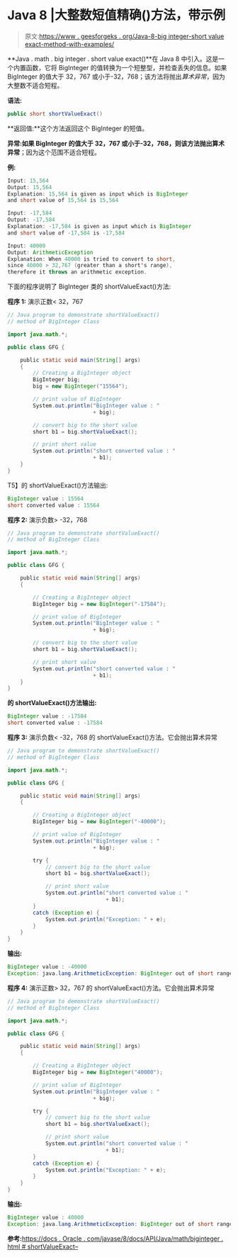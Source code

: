 # Java 8 |大整数短值精确()方法，带示例

> 原文:[https://www . geesforgeks . org/Java-8-big integer-short value exact-method-with-examples/](https://www.geeksforgeeks.org/java-8-biginteger-shortvalueexact-method-with-examples/)

**Java . math . big integer . short value exact()**在 Java 8 中引入。这是一个内置函数，它将 BigInteger 的值转换为一个短整型，并检查丢失的信息。如果 BigInteger 的值大于 32，767 或小于-32，768；该方法将抛出*算术异常*，因为大整数不适合短程。

**语法:**

```java
public short shortValueExact()
```

**返回值:**这个方法返回这个 BigInteger 的短值。

**异常:**如果 BigInteger 的值大于 32，767 或小于-32，768，则该方法抛出**算术异常**；因为这个范围不适合短程。

**例:**

```java
Input: 15,564
Output: 15,564
Explanation: 15,564 is given as input which is BigInteger
and short value of 15,564 is 15,564

Input: -17,584
Output: -17,584
Explanation: -17,584 is given as input which is BigInteger 
and short value of -17,584 is -17,584

Input: 40000
Output: ArithmeticException
Explanation: When 40000 is tried to convert to short,
since 40000 > 32,767 (greater than a short's range), 
therefore it throws an arithmetic exception.

```

下面的程序说明了 BigInteger 类的 shortValueExact()方法:

**程序 1:** 演示正数< 32，767

```java
// Java program to demonstrate shortValueExact()
// method of BigInteger Class

import java.math.*;

public class GFG {

    public static void main(String[] args)
    {
        // Creating a BigInteger object
        BigInteger big;
        big = new BigInteger("15564");

        // print value of BigInteger
        System.out.println("BigInteger value : "
                           + big);

        // convert big to the short value
        short b1 = big.shortValueExact();

        // print short value
        System.out.println("short converted value : "
                           + b1);
    }
}
```

T5】的 shortValueExact()方法输出:

```java
BigInteger value : 15564
short converted value : 15564

```

**程序 2:** 演示负数> -32，768

```java
// Java program to demonstrate shortValueExact()
// method of BigInteger Class

import java.math.*;

public class GFG {

    public static void main(String[] args)
    {

        // Creating a BigInteger object
        BigInteger big = new BigInteger("-17584");

        // print value of BigInteger
        System.out.println("BigInteger value : "
                           + big);

        // convert big to the short value
        short b1 = big.shortValueExact();

        // print short value
        System.out.println("short converted value : "
                           + b1);
    }
}
```

**的 shortValueExact()方法输出:**

```java
BigInteger value : -17584
short converted value : -17584

```

**程序 3:** 演示负数< -32，768 的 shortValueExact()方法。它会抛出算术异常

```java
// Java program to demonstrate shortValueExact()
// method of BigInteger Class

import java.math.*;

public class GFG {

    public static void main(String[] args)
    {

        // Creating a BigInteger object
        BigInteger big = new BigInteger("-40000");

        // print value of BigInteger
        System.out.println("BigInteger value : "
                           + big);

        try {
            // convert big to the short value
            short b1 = big.shortValueExact();

            // print short value
            System.out.println("short converted value : "
                               + b1);
        }
        catch (Exception e) {
            System.out.println("Exception: " + e);
        }
    }
}
```

**输出:**

```java
BigInteger value : -40000
Exception: java.lang.ArithmeticException: BigInteger out of short range

```

**程序 4:** 演示正数> 32，767 的 shortValueExact()方法。它会抛出算术异常

```java
// Java program to demonstrate shortValueExact()
// method of BigInteger Class

import java.math.*;

public class GFG {

    public static void main(String[] args)
    {

        // Creating a BigInteger object
        BigInteger big = new BigInteger("40000");

        // print value of BigInteger
        System.out.println("BigInteger value : "
                           + big);

        try {
            // convert big to the short value
            short b1 = big.shortValueExact();

            // print short value
            System.out.println("short converted value : "
                               + b1);
        }
        catch (Exception e) {
            System.out.println("Exception: " + e);
        }
    }
}
```

**输出:**

```java
BigInteger value : 40000
Exception: java.lang.ArithmeticException: BigInteger out of short range

```

**参考:**[https://docs . Oracle . com/javase/8/docs/API/Java/math/biginteger . html # shortValueExact–](https://docs.oracle.com/javase/8/docs/api/java/math/BigInteger.html#shortValueExact--)